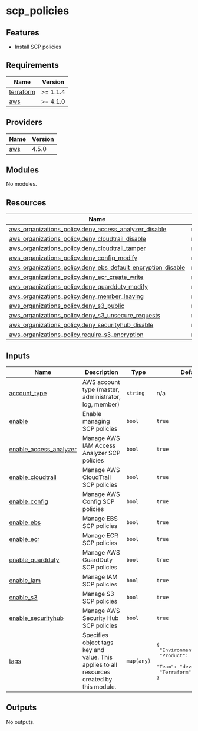 # scp_policies

## Features

- Install SCP policies

<!-- BEGINNING OF PRE-COMMIT-TERRAFORM DOCS HOOK -->
## Requirements

| Name | Version |
|------|---------|
| <a name="requirement_terraform"></a> [terraform](#requirement\_terraform) | >= 1.1.4 |
| <a name="requirement_aws"></a> [aws](#requirement\_aws) | >= 4.1.0 |

## Providers

| Name | Version |
|------|---------|
| <a name="provider_aws"></a> [aws](#provider\_aws) | 4.5.0 |

## Modules

No modules.

## Resources

| Name | Type |
|------|------|
| [aws_organizations_policy.deny_access_analyzer_disable](https://registry.terraform.io/providers/hashicorp/aws/latest/docs/resources/organizations_policy) | resource |
| [aws_organizations_policy.deny_cloudtrail_disable](https://registry.terraform.io/providers/hashicorp/aws/latest/docs/resources/organizations_policy) | resource |
| [aws_organizations_policy.deny_cloudtrail_tamper](https://registry.terraform.io/providers/hashicorp/aws/latest/docs/resources/organizations_policy) | resource |
| [aws_organizations_policy.deny_config_modify](https://registry.terraform.io/providers/hashicorp/aws/latest/docs/resources/organizations_policy) | resource |
| [aws_organizations_policy.deny_ebs_default_encryption_disable](https://registry.terraform.io/providers/hashicorp/aws/latest/docs/resources/organizations_policy) | resource |
| [aws_organizations_policy.deny_ecr_create_write](https://registry.terraform.io/providers/hashicorp/aws/latest/docs/resources/organizations_policy) | resource |
| [aws_organizations_policy.deny_guardduty_modify](https://registry.terraform.io/providers/hashicorp/aws/latest/docs/resources/organizations_policy) | resource |
| [aws_organizations_policy.deny_member_leaving](https://registry.terraform.io/providers/hashicorp/aws/latest/docs/resources/organizations_policy) | resource |
| [aws_organizations_policy.deny_s3_public](https://registry.terraform.io/providers/hashicorp/aws/latest/docs/resources/organizations_policy) | resource |
| [aws_organizations_policy.deny_s3_unsecure_requests](https://registry.terraform.io/providers/hashicorp/aws/latest/docs/resources/organizations_policy) | resource |
| [aws_organizations_policy.deny_securityhub_disable](https://registry.terraform.io/providers/hashicorp/aws/latest/docs/resources/organizations_policy) | resource |
| [aws_organizations_policy.require_s3_encryption](https://registry.terraform.io/providers/hashicorp/aws/latest/docs/resources/organizations_policy) | resource |

## Inputs

| Name | Description | Type | Default | Required |
|------|-------------|------|---------|:--------:|
| <a name="input_account_type"></a> [account\_type](#input\_account\_type) | AWS account type (master, administrator, log, member) | `string` | n/a | yes |
| <a name="input_enable"></a> [enable](#input\_enable) | Enable managing SCP policies | `bool` | `true` | no |
| <a name="input_enable_access_analyzer"></a> [enable\_access\_analyzer](#input\_enable\_access\_analyzer) | Manage AWS IAM Access Analyzer SCP policies | `bool` | `true` | no |
| <a name="input_enable_cloudtrail"></a> [enable\_cloudtrail](#input\_enable\_cloudtrail) | Manage AWS CloudTrail SCP policies | `bool` | `true` | no |
| <a name="input_enable_config"></a> [enable\_config](#input\_enable\_config) | Manage AWS Config SCP policies | `bool` | `true` | no |
| <a name="input_enable_ebs"></a> [enable\_ebs](#input\_enable\_ebs) | Manage EBS SCP policies | `bool` | `true` | no |
| <a name="input_enable_ecr"></a> [enable\_ecr](#input\_enable\_ecr) | Manage ECR SCP policies | `bool` | `true` | no |
| <a name="input_enable_guardduty"></a> [enable\_guardduty](#input\_enable\_guardduty) | Manage AWS GuardDuty SCP policies | `bool` | `true` | no |
| <a name="input_enable_iam"></a> [enable\_iam](#input\_enable\_iam) | Manage IAM SCP policies | `bool` | `true` | no |
| <a name="input_enable_s3"></a> [enable\_s3](#input\_enable\_s3) | Manage S3 SCP policies | `bool` | `true` | no |
| <a name="input_enable_securityhub"></a> [enable\_securityhub](#input\_enable\_securityhub) | Manage AWS Security Hub SCP policies | `bool` | `true` | no |
| <a name="input_tags"></a> [tags](#input\_tags) | Specifies object tags key and value. This applies to all resources created by this module. | `map(any)` | <pre>{<br>  "Environment": "infra",<br>  "Product": "security",<br>  "Team": "devops",<br>  "Terraform": true<br>}</pre> | no |

## Outputs

No outputs.
<!-- END OF PRE-COMMIT-TERRAFORM DOCS HOOK -->
